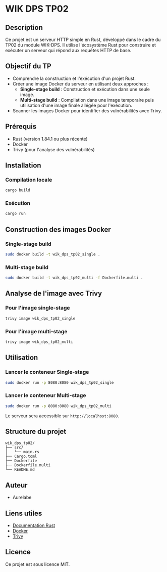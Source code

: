 # WIK DPS TP02

## Description
Ce projet est un serveur HTTP simple en Rust, développé dans le cadre du TP02 du module WIK-DPS. Il utilise l'écosystème Rust pour construire et exécuter un serveur qui répond aux requêtes HTTP de base.

## Objectif du TP
- Comprendre la construction et l'exécution d'un projet Rust.
- Créer une image Docker du serveur en utilisant deux approches :
  - **Single-stage build** : Construction et exécution dans une seule image.
  - **Multi-stage build** : Compilation dans une image temporaire puis utilisation d'une image finale allégée pour l'exécution.
- Scanner les images Docker pour identifier des vulnérabilités avec Trivy.

## Prérequis
- Rust (version 1.84.1 ou plus récente)
- Docker
- Trivy (pour l'analyse des vulnérabilités)

## Installation

### Compilation locale
```bash
cargo build
```

### Exécution
```bash
cargo run
```

## Construction des images Docker

### Single-stage build
```bash
sudo docker build -t wik_dps_tp02_single .
```

### Multi-stage build
```bash
sudo docker build -t wik_dps_tp02_multi -f Dockerfile.multi .
```

## Analyse de l'image avec Trivy

### Pour l'image single-stage
```bash
trivy image wik_dps_tp02_single
```

### Pour l'image multi-stage
```bash
trivy image wik_dps_tp02_multi
```

## Utilisation

### Lancer le conteneur Single-stage
```bash
sudo docker run -p 8080:8080 wik_dps_tp02_single
```

### Lancer le conteneur Multi-stage
```bash
sudo docker run -p 8080:8080 wik_dps_tp02_multi
```

Le serveur sera accessible sur `http://localhost:8080`.

## Structure du projet
```
wik_dps_tp02/
├── src/
│   └── main.rs
├── Cargo.toml
├── Dockerfile
├── Dockerfile.multi
└── README.md
```

## Auteur
- Aurelabe

## Liens utiles
- [Documentation Rust](https://doc.rust-lang.org/)
- [Docker](https://docs.docker.com/)
- [Trivy](https://aquasecurity.github.io/trivy/)

## Licence
Ce projet est sous licence MIT.

